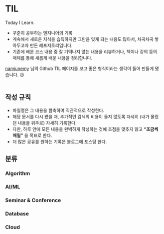 # TIL
Today I Learn.
<br>

- 꾸준히 공부하는 엔지니어의 기록
- 계속해서 새로운 지식을 습득하지만 그만큼 잊게 되는 내용도 많아서, 차곡차곡 쌓아두고자 만든 레포지토리입니다.
- 기존에 배운 코스 내용 중 잘 기억나지 않는 내용을 리뷰하거나, 책이나 강의 등의 매체를 통해 새롭게 배운 내용을 정리합니다.

[namjunemy](https://github.com/namjunemy/TIL?tab=readme-ov-file) 님의 Github TIL 페이지를 보고 좋은 형식이라는 생각이 들어 만들게 됐습니다. 😉
<br />
<br />

## 작성 규칙
- 파일명은 그 내용을 함축하여 직관적으로 작성한다.
- 해당 문서를 다시 봤을 때, 추가적인 검색의 비용이 들지 않도록 자세히 (내가 몰랐던 내용을 위주로) 자세히 기록한다.
- 다만, 하루 안에 모든 내용을 완벽하게 작성하는 것에 초점을 맞추지 않고 **“조금씩 매일”** 을 목표로 한다.
- 더 많은 공유를 원하는 기록은 블로그에 포스팅 한다.

## 분류
### Algorithm

### AI/ML

### Seminar & Conference

### Database

### Cloud


